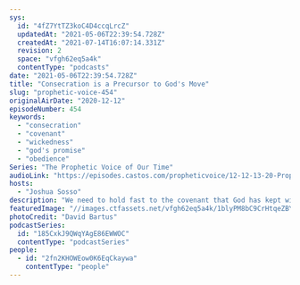 ```yaml
---
sys:
  id: "4fZ7YtTZ3koC4D4ccqLrcZ"
  updatedAt: "2021-05-06T22:39:54.728Z"
  createdAt: "2021-07-14T16:07:14.331Z"
  revision: 2
  space: "vfgh62eq5a4k"
  contentType: "podcasts"
date: "2021-05-06T22:39:54.728Z"
title: "Consecration is a Precursor to God's Move"
slug: "prophetic-voice-454"
originalAirDate: "2020-12-12"
episodeNumber: 454
keywords:
  - "consecration"
  - "covenant"
  - "wickedness"
  - "god's promise"
  - "obedience"
Series: "The Prophetic Voice of Our Time"
audioLink: "https://episodes.castos.com/propheticvoice/12-12-13-20-Prophetic-Voice-of-our-Time-[mixdown]-01.mp3"
hosts:
  - "Joshua Sosso"
description: "We need to hold fast to the covenant that God has kept with us, then we know that we will come out victorious. But in order to keep this covenant, we must be holy and blameless before God. We cannot touch wicked things, for then they will prosper. We must consecrate ourselves before Him, so that His covenant with us can be fulfilled."
featuredImage: "//images.ctfassets.net/vfgh62eq5a4k/1blyPM8bC9CrHtqeZBYlzO/568b279f0ae6aa32b12309152c495be7/pexels-david-bartus-1166209__1_.jpg"
photoCredit: "David Bartus"
podcastSeries:
  id: "185CxkJ9QWqYAgE86EWWOC"
  contentType: "podcastSeries"
people:
  - id: "2fn2KHOWEow0K6EqCkaywa"
    contentType: "people"
---
```

